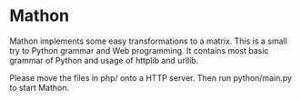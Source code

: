 Mathon
======

Mathon implements some easy transformations to a matrix. This is a small try to Python grammar and Web programming. It contains most basic grammar of Python and usage of httplib and urllib.

Please move the files in php/ onto a HTTP server. Then run python/main.py to start Mathon.

